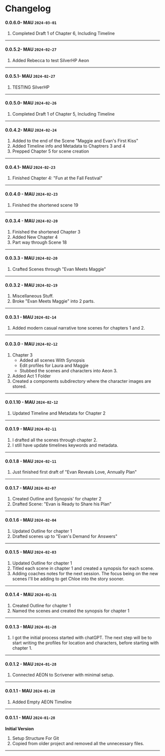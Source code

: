 # Changelog

#### 0.0.6.0- MAU `2024-03-01`
1. Completed Draft 1 of Chapter 6, Including Timeline
----

#### 0.0.5.2- MAU `2024-02-27`
1. Added Rebecca to test SilverHP Aeon
----

#### 0.0.5.1- MAU `2024-02-27`
1. TESTING SilverHP
----

#### 0.0.5.0- MAU `2024-02-26`
1. Completed Draft 1 of Chapter 5, Including Timeline
----

#### 0.0.4.2- MAU `2024-02-24`
1. Added to the end of the Scene "Maggie and Evan's First Kiss"
2. Added Timeline info and Metadata to Chaptrers 3 and 4
3. Prepped Chapter 5 for scene creation
----

#### 0.0.4.1- MAU `2024-02-23`
1. Finished Chapter 4: "Fun at the Fall Festival"
----

#### 0.0.4.0 - MAU `2024-02-23`
1. Finished the shortened scene 19
----

#### 0.0.3.4 - MAU `2024-02-20`
1. Finished the shortened Chapter 3
2. Added New Chapter 4
3. Part way through Scene 18
----

#### 0.0.3.3 - MAU `2024-02-20`
1. Crafted Scenes through "Evan Meets Maggie"
----

#### 0.0.3.2 - MAU `2024-02-19`
1. Miscellaneous Stuff.
2. Broke "Evan Meets Maggie" into 2 parts.
----

#### 0.0.3.1 - MAU `2024-02-14`
1. Added modern casual narrative tone scenes for chapters 1 and 2.
----

#### 0.0.3.0 - MAU `2024-02-12`
1. Chapter 3
	- Added all scenes With Synopsis
	- Edit profiles for Laura and Maggie
	- Stubbed the scenes and characters into Aeon 3.
2. Added Act 1 Folder	
3. Created a components subdirectory where the character images are stored.
----

#### 0.0.1.10 - MAU `2024-02-12`
1. Updated Timeline and Metadata for Chapter 2
----

#### 0.0.1.9 - MAU `2024-02-11`
1. I drafted all the scenes through chapter 2.
2. I still have update timelines keywords and metadata.
----

#### 0.0.1.8 - MAU `2024-02-11`
1. Just finished first draft of "Evan Reveals Love, Annually Plan"
----

#### 0.0.1.7 - MAU `2024-02-07`
1. Created Outline and Synopsis' for chapter 2
2. Drafted Scene: "Evan is Ready to Share his Plan"
----

#### 0.0.1.6 - MAU `2024-02-04`
1. Updated Outline for chapter 1
2. Drafted scenes up to "Evan's Demand for Answers"
----

#### 0.0.1.5 - MAU `2024-02-03`
1. Updated Outline for chapter 1
2. Titled each scene in chapter 1 and created a synopsis for each scene.
3. Adding coaches notes for the next session. The focus being on the new scenes I'll be adding to get Chloe into the story sooner.
----

#### 0.0.1.4 - MAU `2024-01-31`
1. Created Outline for chapter 1
2. Named the scenes and created the synopsis for chapter 1
----

#### 0.0.1.3 - MAU `2024-01-28`
1. I got the initial process started with chatGPT. The next step will be to start writing the profiles for location and characters, before starting with chapter 1.
----

#### 0.0.1.2 - MAU `2024-01-28`
1. Connected AEON to Scrivener with minimal setup.
----

#### 0.0.1.1 - MAU `2024-01-28`
1. Added Empty AEON Timeline 
----

#### 0.0.1.1 - MAU `2024-01-28`

**Initial Version** 

1. Setup Structure For Git
2. Copied from older project and removed all the unnecessary files.
----

